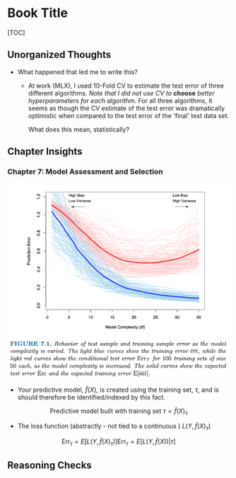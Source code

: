 # Book Title 

[TOC]

## Unorganized Thoughts

* What happened that led me to write this?
    * At work (MLX), I used 10-Fold CV to estimate the test error of three different algorithms. *Note that I did not
      use CV to* **choose** *better hyperparameters for each algorithm.* For all three algorithms, it seems as though
      the CV estimate of the test error was dramatically optimistic when compared to the test error of the 'final' test
      data set.

      What does this mean, statistically?

## Chapter Insights

### Chapter 7: Model Assessment and Selection

![](images/Elements_of_Statistical_Learning/expected_test_error.png)

* Your predictive model, $\hat{f}(X)$, is created using the training set, $\tau$, and is should therefore be
  identified/indexed by this fact.

$$
\text{Predictive model built with training set } \tau = \hat{f}(X)_{\tau}
$$

* The loss function (abstractly - not tied to a continuous ) $L(Y, \hat{f}(X)_{\tau})$

$$
\text{Err}_{\tau} = E[L(Y, \hat{f}(X)_{\tau})]
\text{Err}_{\tau} = E[L(Y, \hat{f}(X))|\tau]
$$

## Reasoning Checks
